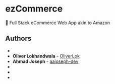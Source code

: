 # ezCommerce
💸 Full Stack eCommerce Web App akin to Amazon

## Authors

- 
- **Oliver Lokhandwala** - [OliverLok](https://github.com/OliverLok)
- **Ahmad Joseph** - [aajoseph-dev](https://github.com/aajoseph-dev)
-
-
-
